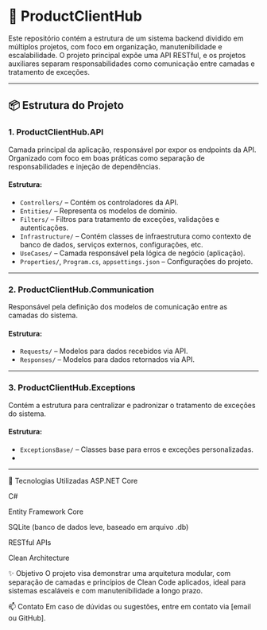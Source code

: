 # 🧠 ProductClientHub

Este repositório contém a estrutura de um sistema backend dividido em múltiplos projetos, com foco em organização, manutenibilidade e escalabilidade. O projeto principal expõe uma API RESTful, e os projetos auxiliares separam responsabilidades como comunicação entre camadas e tratamento de exceções.

---

## 📦 Estrutura do Projeto

### 1. **ProductClientHub.API**
Camada principal da aplicação, responsável por expor os endpoints da API. Organizado com foco em boas práticas como separação de responsabilidades e injeção de dependências.

#### Estrutura:
- `Controllers/` – Contém os controladores da API.
- `Entities/` – Representa os modelos de domínio.
- `Filters/` – Filtros para tratamento de exceções, validações e autenticações.
- `Infrastructure/` – Contém classes de infraestrutura como contexto de banco de dados, serviços externos, configurações, etc.
- `UseCases/` – Camada responsável pela lógica de negócio (aplicação).
- `Properties/`, `Program.cs`, `appsettings.json` – Configurações do projeto.

---

### 2. **ProductClientHub.Communication**
Responsável pela definição dos modelos de comunicação entre as camadas do sistema.

#### Estrutura:
- `Requests/` – Modelos para dados recebidos via API.
- `Responses/` – Modelos para dados retornados via API.

---

### 3. **ProductClientHub.Exceptions**
Contém a estrutura para centralizar e padronizar o tratamento de exceções do sistema.

#### Estrutura:
- `ExceptionsBase/` – Classes base para erros e exceções personalizadas.
- 
----------------------------------------------------------------------------------------------------------------

🧰 Tecnologias Utilizadas
ASP.NET Core

C#

Entity Framework Core

SQLite (banco de dados leve, baseado em arquivo .db)

RESTful APIs

Clean Architecture



✨ Objetivo
O projeto visa demonstrar uma arquitetura modular, com separação de camadas e princípios de Clean Code aplicados, ideal para sistemas escaláveis e com manutenibilidade a longo prazo.

📫 Contato
Em caso de dúvidas ou sugestões, entre em contato via [email ou GitHub].
